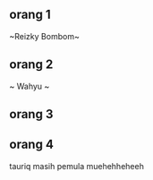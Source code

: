 ## orang 1
~Reizky Bombom~

## orang 2
~ Wahyu ~

## orang 3

## orang 4
tauriq masih pemula muehehheheeh